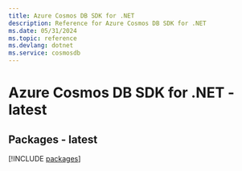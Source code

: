 ```yaml
---
title: Azure Cosmos DB SDK for .NET
description: Reference for Azure Cosmos DB SDK for .NET
ms.date: 05/31/2024
ms.topic: reference
ms.devlang: dotnet
ms.service: cosmosdb
---
```

# Azure Cosmos DB SDK for .NET - latest
## Packages - latest
[!INCLUDE [packages](cosmos-db-index.md)]